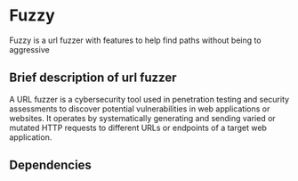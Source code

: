 Fuzzy
==============

Fuzzy is a url fuzzer with features to help find paths without being to aggressive


Brief description of url fuzzer
--------------
A URL fuzzer is a cybersecurity tool used in penetration testing and security assessments to discover potential vulnerabilities in web applications or websites. It operates by systematically generating and sending varied or mutated HTTP requests to different URLs or endpoints of a target web application.


Dependencies
-------------- 




